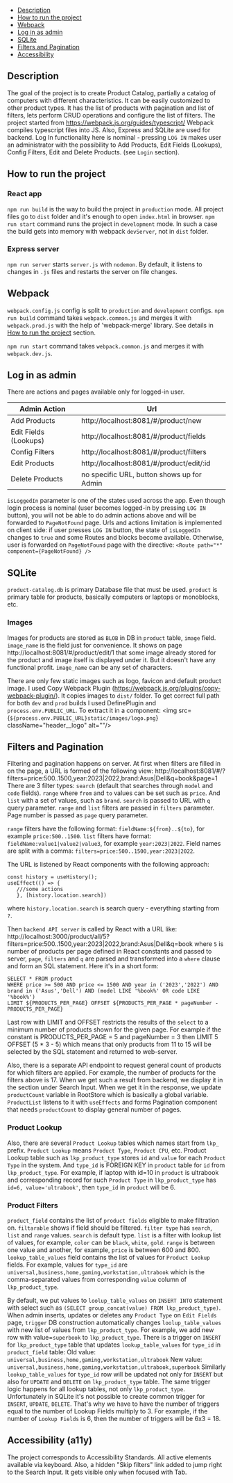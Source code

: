 - [Description](#description)
- [How to run the project](#how-to-run-the-project)
- [Webpack](#webpack)
- [Log in as admin](#log-in-as-admin)
- [SQLite](#SQLite)
- [Filters and Pagination](#filters-and-pagination)
- [Accessibility](#accessibility-a11y)

## Description
The goal of the project is to create Product Catalog, partially a catalog of computers with different characteristics.
It can be easily customized to other product types.
It has the list of products with pagination and list of filters, lets perform CRUD operations and configure the list of filters.
The project started from https://webpack.js.org/guides/typescript/
Webpack compiles typescript files into JS. Also, Express and SQLite are used for backend.
Log In functionality here is nominal - pressing `LOG IN` makes user an administrator with the possibility
to Add Products, Edit Fields (Lookups), Config Filters, Edit and Delete Products. (see `Login` section).

## How to run the project
### React app
`npm run build` is the way to build the project in `production` mode. All project files go to `dist` folder and it's enough to open `index.html` in browser.
`npm run start` command runs the project in `development` mode. In such a case the build gets into memory with webpack `devServer`, not in `dist` folder.

### Express server
`npm run server` starts `server.js` with `nodemon`. By default, it listens to changes in `.js` files and restarts the server on file changes.

## Webpack
`webpack.config.js` config is split to `production` and `development` configs. 
`npm run build` command takes `webpack.common.js` and merges it with `webpack.prod.js` with the help of 'webpack-merge' library.
See details in [How to run the project](#how-to-run-the-project) section.

`npm run start`  command takes `webpack.common.js` and merges it with `webpack.dev.js`.

## Log in as admin
There are actions and pages available only for logged-in user.

| Admin Action          | Url                                        |
|-----------------------|--------------------------------------------|
| Add Products          | http://localhost:8081/#/product/new        |
| Edit Fields (Lookups) | http://localhost:8081/#/product/fields     |                                                                                      |
| Config Filters        | http://localhost:8081/#/product/filters    |                                                                                   |
| Edit Products         | http://localhost:8081/#/product/edit/:id   |
| Delete Products       | no specific URL, button shows up for Admin | 

`isLoggedIn` parameter is one of the states used across the app.
Even though login process is nominal (user becomes logged-in by pressing `LOG IN` button),
you will not be able to do admin actions above and will be forwarded to `PageNotFound` page.
Urls and actions limitation is implemented on client side: if user presses `LOG IN` button, the state of `isLoggedIn` changes to `true`
and some Routes and blocks become available. Otherwise, user is forwarded on `PageNotFound` page with the directive:
```<Route path="*" component={PageNotFound} />```

## SQLite
`product-catalog.db` is primary Database file that must be used.
`product` is primary table for products, basically computers or laptops or monoblocks, etc.

### Images
Images for products are stored as `BLOB` in DB in `product` table, `image` field.
`image_name` is the field just for convenience. It shows on page http://localhost:8081/#/product/edit/1 that some image 
already stored for the product and image itself is displayed under it. But it doesn't have any functional profit. 
`image_name` can be any set of characters. 

There are only few static images such as logo, favicon and default product image. 
I used Copy Webpack Plugin (https://webpack.js.org/plugins/copy-webpack-plugin/). It copies images to `dist/` folder. 
To get correct full path for both `dev` and `prod` builds I used DefinePlugin and `process.env.PUBLIC_URL`.
To extract it in a component: <img src={`${process.env.PUBLIC_URL}static/images/logo.png`} className="header__logo" alt=""/> 

## Filters and Pagination
Filtering and pagination happens on server. At first when filters are filled in on the page, a URL is formed of the following view:
http://localhost:8081/#/?filters=price:500..1500,year:2023|2022,brand:Asus|Dell&q=book&page=1
There are 3 filter types: `search` (default that searches through `model` and `code` fields).
`range` where `from` and `to` values can be set such as `price`. And `list` with a set of values, such as `brand`.
`search` is passed to URL with `q` query parameter. `range` and `list` filters are passed in `filters` parameter.
Page number is passed as `page` query parameter.

`range` filters have the following format: `fieldName:${from}..${to}`, for example `price:500..1500`.
`list` filters have format: `fieldName:value1|value2|value3`, for example `year:2023|2022`. 
Field names are split with a comma: `filters=price:500..1500,year:2023|2022`.

The URL is listened by React components with the following approach: 
```
const history = useHistory();
useEffect(() => {
   ///some actions
   }, [history.location.search])
```
where `history.location.search` is search query - everything starting from `?`.

Then `backend API server` is called by React with a URL like: 
http://localhost:3000/product/all/5?filters=price:500..1500,year:2023|2022,brand:Asus|Dell&q=book
where `5` is number of products per page defined in React constants and passed to server, 
`page`, `filters` and `q` are parsed and transformed into a `where` clause and form an SQL statement. Here it's in a short form:
```
SELECT * FROM product 
WHERE price >= 500 AND price <= 1500 AND year in ('2023','2022') AND brand in ('Asus','Dell') AND (model LIKE '%book%' OR code LIKE '%book%')
LIMIT ${PRODUCTS_PER_PAGE} OFFSET ${PRODUCTS_PER_PAGE * pageNumber - PRODUCTS_PER_PAGE}
```
Last row with LIMIT and OFFSET restricts the results of the `select` to a minimum number of products shown for the given page.
For example if the constant is PRODUCTS_PER_PAGE = 5 and pageNumber = 3 then
LIMIT 5 OFFSET (5 * 3 - 5) which means that only products from 11 to 15 will be selected by the SQL statement and returned to web-server.

Also, there is a separate API endpoint to request general count of products for which filters are applied. 
For example, the number of products for the filters above is 17.
When we get such a result from backend, we display it in the section under Search Input. When we get it in the response, 
we update `productCount` variable in RootStore which is basically a global variable. `ProductList` listens to it with `useEffects` 
and forms Pagination component that needs `productCount` to display general number of pages.

### Product Lookup
Also, there are several `Product Lookup` tables which names start from `lkp_` prefix.
`Product Lookup` means `Product Type`, `Product CPU`, etc. Product Lookup table such as `lkp_product_type` stores 
`id` and `value` for each `Product Type` in the system. And `type_id` is FOREIGN KEY in `product` table for `id` from `lkp_product_type`.
For example, if laptop with id=10 in `product` is ultrabook and corresponding record for such `Product Type` in `lkp_product_type` 
has `id=6, value='ultrabook'`, then `type_id` in `product` will be 6.

### Product Filters
`product_field` contains the list of `product fields` eligible to make filtration on. 
`filtarable` shows if field should be filtered. 
`filter type` has `search`, `list` and `range` values. `search` is default type. `list` is a filter with lookup list of values,
for example, `color` can be `black`, `white`, `gold`. `range` is between one value and another, for example, `price` is between 600 and 800.
`lookup_table_values` field contains the list of values for `Product Lookup` fields. For example, values for `type_id` are 
`universal,business,home,gaming,workstation,ultrabook` which is the comma-separated values from corresponding `value` column of `lkp_product_type`.

By default, we put values to `loolup_table_values` on `INSERT INTO` statement with select such as
`(SELECT group_concat(value) FROM lkp_product_type)`. When admin inserts, updates or deletes any `Product Type` on `Edit Fields` page,
`trigger` DB construction automatically changes `loolup_table_values` with new list of values from `lkp_product_type`.
For example, we add new row with value=`superbook` to `lkp_product_type`. There is a trigger on `INSERT` for `lkp_product_type` table 
that updates `lookup_table_values` for `type_id` in `product_field` table:
Old value: `universal,business,home,gaming,workstation,ultrabook`
New value: `universal,business,home,gaming,workstation,ultrabook,superbook`
Similarly `lookup_table_values` for `type_id` row will be updated not only for `INSERT` but also for `UPDATE` and `DELETE` on `lkp_product_type` table.
The same trigger logic happens for all lookup tables, not only `lkp_product_type`. Unfortunately in SQLite it's not possible to create
common trigger for `INSERT`, `UPDATE`, `DELETE`. That's why we have to have the number of triggers equal to the number of Lookup Fields multiply to 3.
For example, if the number of `Lookup Fields` is 6, then the number of triggers will be 6x3 = 18.

## Accessibility (a11y)
The project corresponds to Accessibility Standards.
All active elements available via keyboard. Also, a hidden "Skip filters" link added to jump right to the Search Input.
It gets visible only when focused with Tab.

